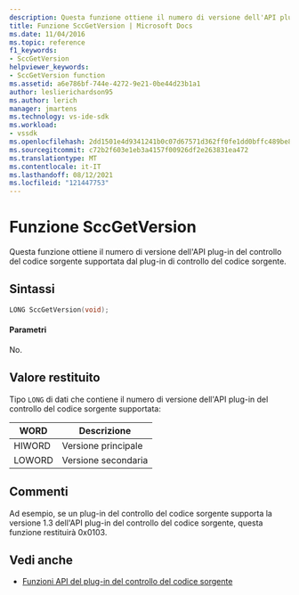 ```yaml
---
description: Questa funzione ottiene il numero di versione dell'API plug-in del controllo del codice sorgente supportata dal plug-in di controllo del codice sorgente.
title: Funzione SccGetVersion | Microsoft Docs
ms.date: 11/04/2016
ms.topic: reference
f1_keywords:
- SccGetVersion
helpviewer_keywords:
- SccGetVersion function
ms.assetid: a6e786bf-744e-4272-9e21-0be44d23b1a1
author: leslierichardson95
ms.author: lerich
manager: jmartens
ms.technology: vs-ide-sdk
ms.workload:
- vssdk
ms.openlocfilehash: 2dd1501e4d9341241b0c07d67571d362ff0fe1dd0bffc489be8cf5c35b4ecd77
ms.sourcegitcommit: c72b2f603e1eb3a4157f00926df2e263831ea472
ms.translationtype: MT
ms.contentlocale: it-IT
ms.lasthandoff: 08/12/2021
ms.locfileid: "121447753"
---
```

# <a name="sccgetversion-function"></a>Funzione SccGetVersion
Questa funzione ottiene il numero di versione dell'API plug-in del controllo del codice sorgente supportata dal plug-in di controllo del codice sorgente.

## <a name="syntax"></a>Sintassi

```cpp
LONG SccGetVersion(void);
```

#### <a name="parameters"></a>Parametri
 No.

## <a name="return-value"></a>Valore restituito
 Tipo `LONG` di dati che contiene il numero di versione dell'API plug-in del controllo del codice sorgente supportata:

|WORD|Descrizione|
|----------|-----------------|
|HIWORD|Versione principale|
|LOWORD|Versione secondaria|

## <a name="remarks"></a>Commenti
 Ad esempio, se un plug-in del controllo del codice sorgente supporta la versione 1.3 dell'API plug-in del controllo del codice sorgente, questa funzione restituirà 0x0103.

## <a name="see-also"></a>Vedi anche
- [Funzioni API del plug-in del controllo del codice sorgente](../extensibility/source-control-plug-in-api-functions.md)

